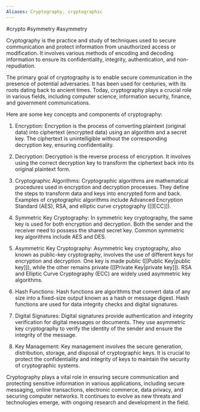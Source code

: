 ```yaml
---
Aliases: Cryptography, cryptographic
---
```

#crypto #symmetry #asymmetry 


Cryptography is the practice and study of techniques used to secure communication and protect information from unauthorized access or modification. It involves various methods of encoding and decoding information to ensure its confidentiality, integrity, authentication, and non-repudiation.

The primary goal of cryptography is to enable secure communication in the presence of potential adversaries. It has been used for centuries, with its roots dating back to ancient times. Today, cryptography plays a crucial role in various fields, including computer science, information security, finance, and government communications.

Here are some key concepts and components of cryptography:

1. Encryption: Encryption is the process of converting plaintext (original data) into ciphertext (encrypted data) using an algorithm and a secret key. The ciphertext is unintelligible without the corresponding decryption key, ensuring confidentiality.

2. Decryption: Decryption is the reverse process of encryption. It involves using the correct decryption key to transform the ciphertext back into its original plaintext form.

3. Cryptographic Algorithms: Cryptographic algorithms are mathematical procedures used in encryption and decryption processes. They define the steps to transform data and keys into encrypted form and back. Examples of cryptographic algorithms include Advanced Encryption Standard (AES), RSA, and elliptic curve cryptography ([[ECC]]).

4. Symmetric Key Cryptography: In symmetric key cryptography, the same key is used for both encryption and decryption. Both the sender and the receiver need to possess the shared secret key. Common symmetric key algorithms include AES and DES.

5. Asymmetric Key Cryptography: Asymmetric key cryptography, also known as public-key cryptography, involves the use of different keys for encryption and decryption. One key is made public ([[Public Key|public key]]), while the other remains private ([[Private Key|private key]]). RSA and Elliptic Curve Cryptography (ECC) are widely used asymmetric key algorithms.

6. Hash Functions: Hash functions are algorithms that convert data of any size into a fixed-size output known as a hash or message digest. Hash functions are used for data integrity checks and digital signatures.

7. Digital Signatures: Digital signatures provide authentication and integrity verification for digital messages or documents. They use asymmetric key cryptography to verify the identity of the sender and ensure the integrity of the message.

8. Key Management: Key management involves the secure generation, distribution, storage, and disposal of cryptographic keys. It is crucial to protect the confidentiality and integrity of keys to maintain the security of cryptographic systems.

Cryptography plays a vital role in ensuring secure communication and protecting sensitive information in various applications, including secure messaging, online transactions, electronic commerce, data privacy, and securing computer networks. It continues to evolve as new threats and technologies emerge, with ongoing research and development in the field.